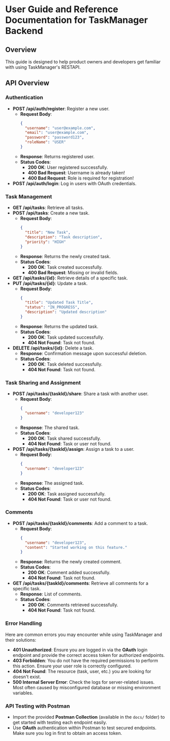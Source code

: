 # User Guide and Reference Documentation for TaskManager Backend

## Overview
This guide is designed to help product owners and developers get familiar with using TaskManager's RESTAPI.
## API Overview

### Authentication
- **POST /api/auth/register**: Register a new user.
  - **Request Body**:
    ```json
    {
      "username": "user@example.com",
      "email": "user@example.com",
      "password": "password123",
      "roleName": "USER"      
    }
    ```
  - **Response**: Returns registered user.
  - **Status Codes**:
    - **200 OK**: User registered successfully.
    - **400 Bad Request**: Username is already taken!
    - **400 Bad Request**: Role is required for registration!
- **POST /api/auth/login**: Log in users with OAuth credentials.

### Task Management
- **GET /api/tasks**: Retrieve all tasks.
- **POST /api/tasks**: Create a new task.
  - **Request Body**:
    ```json
    {
      "title": "New Task",
      "description": "Task description",
      "priority": "HIGH"
    }
    ```
  - **Response**: Returns the newly created task.
  - **Status Codes**:
    - **200 OK**: Task created successfully.
    - **400 Bad Request**: Missing or invalid fields.
- **GET /api/tasks/{id}**: Retrieve details of a specific task.
- **PUT /api/tasks/{id}**: Update a task.
  - **Request Body**:
    ```json
    {
      "title": "Updated Task Title",
      "status": "IN_PROGRESS",
      "description": "Updated description"
    }
    ```
  - **Response**: Returns the updated task.
  - **Status Codes**:
    - **200 OK**: Task updated successfully.
    - **404 Not Found**: Task not found.
- **DELETE /api/tasks/{id}**: Delete a task.
  - **Response**: Confirmation message upon successful deletion.
  - **Status Codes**:
    - **200 OK**: Task deleted successfully.
    - **404 Not Found**: Task not found.

### Task Sharing and Assignment
- **POST /api/tasks/{taskId}/share**: Share a task with another user.
  - **Request Body**:
    ```json
    {
      "username": "developer123"
    }
    ```
  - **Response**: The shared task.
  - **Status Codes**:
    - **200 OK**: Task shared successfully.
    - **404 Not Found**: Task or user not found.
- **POST /api/tasks/{taskId}/assign**: Assign a task to a user.
  - **Request Body**:
    ```json
    {
      "username": "developer123"
    }
    ```
  - **Response**: The assigned task.
  - **Status Codes**:
    - **200 OK**: Task assigned successfully.
    - **404 Not Found**: Task or user not found.

### Comments
- **POST /api/tasks/{taskId}/comments**: Add a comment to a task.
  - **Request Body**:
    ```json
    {
      "username": "developer123",
      "content": "Started working on this feature."
    }
    ```
  - **Response**: Returns the newly created comment.
  - **Status Codes**:
    - **200 OK**: Comment added successfully.
    - **404 Not Found**: Task not found.
- **GET /api/tasks/{taskId}/comments**: Retrieve all comments for a specific task.
  - **Response**: List of comments.
  - **Status Codes**:
    - **200 OK**: Comments retrieved successfully.
    - **404 Not Found**: Task not found.

### Error Handling
Here are common errors you may encounter while using TaskManager and their solutions:

- **401 Unauthorized**: Ensure you are logged in via the **OAuth** login endpoint and provide the correct access token for authorized endpoints.
- **403 Forbidden**: You do not have the required permissions to perform this action. Ensure your user role is correctly configured.
- **404 Not Found**: The resource (task, user, etc.) you are looking for doesn't exist.
- **500 Internal Server Error**: Check the logs for server-related issues. Most often caused by misconfigured database or missing environment variables.

### API Testing with Postman
- Import the provided **Postman Collection** (available in the `docs/` folder) to get started with testing each endpoint easily.
- Use **OAuth** authentication within Postman to test secured endpoints. Make sure you log in first to obtain an access token.
